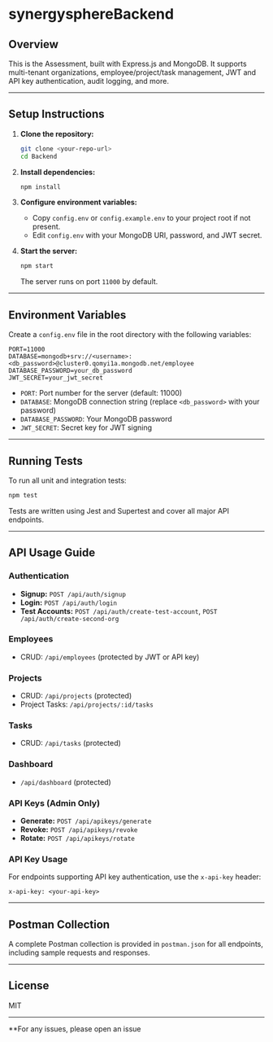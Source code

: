 # synergysphereBackend

## Overview

This is the Assessment, built with Express.js and MongoDB. It supports multi-tenant organizations, employee/project/task management, JWT and API key authentication, audit logging, and more.

---

## Setup Instructions

1. **Clone the repository:**
   ```sh
   git clone <your-repo-url>
   cd Backend
   ```

2. **Install dependencies:**
   ```sh
   npm install
   ```

3. **Configure environment variables:**
   - Copy `config.env` or `config.example.env` to your project root if not present.
   - Edit `config.env` with your MongoDB URI, password, and JWT secret.

4. **Start the server:**
   ```sh
   npm start
   ```
   The server runs on port `11000` by default.

---

## Environment Variables

Create a `config.env` file in the root directory with the following variables:

```
PORT=11000
DATABASE=mongodb+srv://<username>:<db_password>@cluster0.qomyi1a.mongodb.net/employee
DATABASE_PASSWORD=your_db_password
JWT_SECRET=your_jwt_secret
```

- `PORT`: Port number for the server (default: 11000)
- `DATABASE`: MongoDB connection string (replace `<db_password>` with your password)
- `DATABASE_PASSWORD`: Your MongoDB password
- `JWT_SECRET`: Secret key for JWT signing

---

## Running Tests

To run all unit and integration tests:

```sh
npm test
```

Tests are written using Jest and Supertest and cover all major API endpoints.

---

## API Usage Guide

### Authentication

- **Signup:** `POST /api/auth/signup`
- **Login:** `POST /api/auth/login`
- **Test Accounts:** `POST /api/auth/create-test-account`, `POST /api/auth/create-second-org`

### Employees

- CRUD: `/api/employees` (protected by JWT or API key)

### Projects

- CRUD: `/api/projects` (protected)
- Project Tasks: `/api/projects/:id/tasks`

### Tasks

- CRUD: `/api/tasks` (protected)

### Dashboard

- `/api/dashboard` (protected)

### API Keys (Admin Only)

- **Generate:** `POST /api/apikeys/generate`
- **Revoke:** `POST /api/apikeys/revoke`
- **Rotate:** `POST /api/apikeys/rotate`

### API Key Usage

For endpoints supporting API key authentication, use the `x-api-key` header:

```
x-api-key: <your-api-key>
```

---

## Postman Collection

A complete Postman collection is provided in `postman.json` for all endpoints, including sample requests and responses.

---

## License

MIT

---

**For any issues, please open an issue


